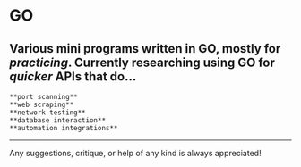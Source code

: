 # GO
Various mini programs written in GO, mostly for *practicing*.
Currently researching using GO for *quicker* APIs that do...
------------------------------------------------------------------
    **port scanning**
    **web scraping**
    **network testing** 
    **database interaction**
    **automation integrations**
------------------------------------------------------------------

Any suggestions, critique, or help of any kind is always appreciated!
